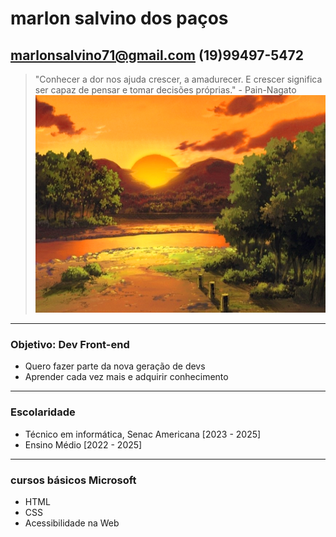 # marlon salvino dos paços
 ## marlonsalvino71@gmail.com (19)99497-5472
 
 > "Conhecer a dor nos ajuda crescer, a amadurecer. E crescer significa ser capaz de pensar e tomar decisões próprias." - Pain-Nagato
 ![alt text](pain.png)
---
### Objetivo: Dev Front-end
- Quero fazer parte da nova geração de devs 
- Aprender cada vez mais e adquirir conhecimento
 ---
### Escolaridade 
 - Técnico em informática, Senac Americana [2023 - 2025]
 - Ensino Médio [2022 - 2025]
 ---
### cursos básicos Microsoft
- HTML 
- CSS
- Acessibilidade na Web
